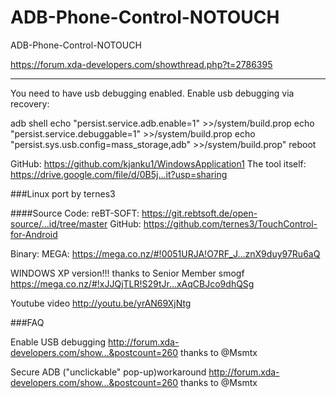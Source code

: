 # ADB-Phone-Control-NOTOUCH

ADB-Phone-Control-NOTOUCH


https://forum.xda-developers.com/showthread.php?t=2786395

--------
You need to have usb debugging enabled.
Enable usb debugging via recovery: 

adb shell
echo "persist.service.adb.enable=1" >>/system/build.prop
echo "persist.service.debuggable=1" >>/system/build.prop
echo "persist.sys.usb.config=mass_storage,adb" >>/system/build.prop"
reboot

GitHub: https://github.com/kjanku1/WindowsApplication1
The tool itself: https://drive.google.com/file/d/0B5j...it?usp=sharing

###Linux port by ternes3

####Source Code:
reBT-SOFT: https://git.rebtsoft.de/open-source/...id/tree/master
GitHub: https://github.com/ternes3/TouchControl-for-Android

Binary:
MEGA: https://mega.co.nz/#!0051URJA!O7RF_J...znX9duy97Ru6aQ

WINDOWS XP version!!! thanks to Senior Member smogf
https://mega.co.nz/#!xJJQjTLR!S29tJr...xAqCBJco9dhQSg

Youtube video
http://youtu.be/yrAN69XjNtg

###FAQ

Enable USB debugging
http://forum.xda-developers.com/show...&postcount=260 thanks to @Msmtx

Secure ADB ("unclickable" pop-up)workaround
http://forum.xda-developers.com/show...&postcount=260 thanks to @Msmtx

